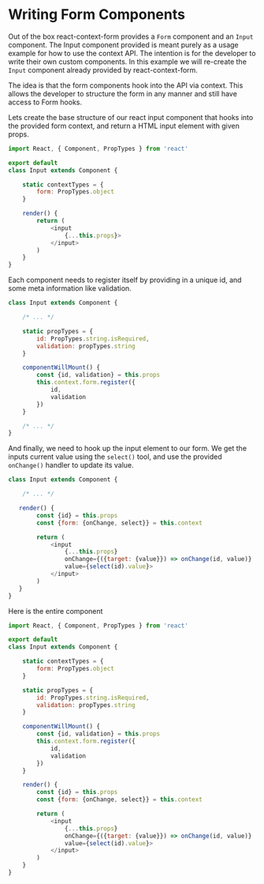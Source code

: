 # Writing Form Components

Out of the box react-context-form provides a `Form` component and an `Input` component. The Input component provided is meant purely as a usage example for how to use the context
API. The intention is for the developer to write their own custom components. In this example we will re-create the `Input` component already provided by react-context-form.

The idea is that the form components hook into the API via context. This allows the developer to structure the form in any manner and still have access to Form hooks.

Lets create the base structure of our react input component that hooks into the provided form context, and return a HTML input element with given props.
```javascript
import React, { Component, PropTypes } from 'react'

export default
class Input extends Component {

    static contextTypes = {
        form: PropTypes.object
    }

    render() {
        return (
            <input
                {...this.props}>
            </input>
        )
    }
}
```

Each component needs to register itself by providing in a unique id, and some meta information like validation.
```javascript
class Input extends Component {

    /* ... */

    static propTypes = {
        id: PropTypes.string.isRequired,
        validation: propTypes.string
    }

    componentWillMount() {
        const {id, validation} = this.props
        this.context.form.register({
            id,
            validation
        })
    }

    /* ... */
}
```

And finally, we need to hook up the input element to our form. We get the inputs current value using the `select()` tool, and use the provided `onChange()` handler to update its value.
```javascript
class Input extends Component {

    /* ... */

   render() {
        const {id} = this.props
        const {form: {onChange, select}} = this.context

        return (
            <input
                {...this.props}
                onChange={({target: {value}}) => onChange(id, value)}
                value={select(id).value}>
            </input>
        )
   }
}
```

Here is the entire component
```javascript
import React, { Component, PropTypes } from 'react'

export default
class Input extends Component {

    static contextTypes = {
        form: PropTypes.object
    }

    static propTypes = {
        id: PropTypes.string.isRequired,
        validation: propTypes.string
    }

    componentWillMount() {
        const {id, validation} = this.props
        this.context.form.register({
            id,
            validation
        })
    }

    render() {
        const {id} = this.props
        const {form: {onChange, select}} = this.context

        return (
            <input
                {...this.props}
                onChange={({target: {value}}) => onChange(id, value)}
                value={select(id).value}>
            </input>
        )
    }
}
```